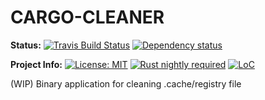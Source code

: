# CARGO-CLEANER

**Status:**
[![Travis Build Status](https://travis-ci.org/iamsauravsharma/cargo-cleaner.svg?branch=master)](https://travis-ci.org/iamsauravsharma/cargo-cleaner)
[![Dependency status](https://deps.rs/repo/github/iamsauravsharma/cargo-cleaner/status.svg)](https://deps.rs/repo/github/iamsauravsharma/cargo-cleaner)

**Project Info:**
[![License: MIT](https://img.shields.io/github/license/iamsauravsharma/cargo-cleaner.svg)](LICENSE)
[![Rust nightly required](https://img.shields.io/badge/rust-nightly-blue.svg)](https://rustup.rs)
[![LoC](https://tokei.rs/b1/github/iamsauravsharma/cargo-cleaner)](https://github.com/iamsauravsharma/cargo-cleaner)


(WIP) Binary application for cleaning .cache/registry file